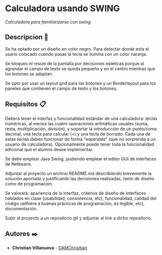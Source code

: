 # Calculadora usando SWING

_Calculadora para familiarizarse con swing_

## Descripcion 🚀
Se ha optado por un diseño en color negro.
Para detectar donde esta el usario colocado cuando pasas la tecla se ilumina con un color naranja.

Se bloqueo el resize de la pantalla por decisiones esteticas porque al agrandar el campo de texto se queda pequeño y en el centro mientras que 
los botones se adaptan.

Se opto por usar un layout grid para los botones y un Borderlayout para los paneles que contienen el campo de texto y los botones.

## Requisitos 📋
Deberá tener el interfaz y funcionalidad estándar de una calculadora: teclas numéricas, al menos las cuatro operaciones aritméticas usuales (suma, resta, multiplicación, división), y soportar la introducción de un punto/coma decimal, una tecla para calcular (=) y una tecla de borrado. Cada una de estas teclas deben funcionar de forma "esperable" (que no sorprenda a un usuario de calculadora). Opcionalmente puede tener toda la funcionalidad adicional que el alumno desee implementar.

Se debe emplear Java Swing, pudiendo emplear el editor GUI de interfaces de Netbeans.

Adjuntar al proyecto un archivo README.md describiendo brevemente la solución aportada y justificando las decisiones realizadas, tanto de diseño como de programación.

Se valorará: apariencia de la interfaz, criterios de diseño de interfaces hablados en clase (usabilidad, consistencia, etc), funcionalidad, calidad del código (adhiere a buenas prácticas de programación, es legible, etc), documentación.

Subir el proyecto a un repositorio git y adjuntar el link a dicho repositorio.
## Autores ✒️

* **Christian Villanueva** - [DAMChrisitian](https://github.com/DAMChristian)
